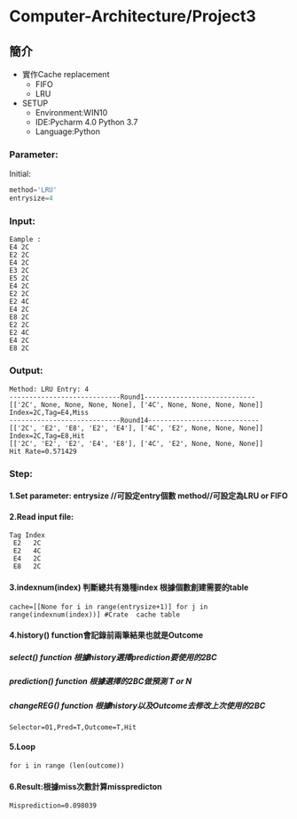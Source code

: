 # Computer-Architecture/Project3
## 簡介
* 實作Cache replacement
  * FIFO
  * LRU
* SETUP
  * Environment:WIN10
  * IDE:Pycharm 4.0 Python 3.7
  * Language:Python
### Parameter:
Initial:
```py    
method='LRU'
entrysize=4
```
### Input: 
    Eample :
    E4 2C
    E2 2C
    E4 2C
    E3 2C
    E5 2C
    E4 2C
    E2 2C
    E2 4C
    E4 2C
    E8 2C
    E2 2C
    E2 4C
    E4 2C
    E8 2C
### Output: 
    Method: LRU Entry: 4
    ----------------------------Round1----------------------------
    [['2C', None, None, None, None], ['4C', None, None, None, None]]
    Index=2C,Tag=E4,Miss
    ----------------------------Round14----------------------------
    [['2C', 'E2', 'E8', 'E2', 'E4'], ['4C', 'E2', None, None, None]]
    Index=2C,Tag=E8,Hit
    [['2C', 'E2', 'E2', 'E4', 'E8'], ['4C', 'E2', None, None, None]]
    Hit Rate=0.571429
### Step:
#### 1.Set parameter: entrysize //可設定entry個數 method//可設定為LRU or FIFO

#### 2.Read input file:
    Tag Index
     E2   2C
     E2   4C
     E4   2C
     E8   2C

#### 3.indexnum(index) 判斷總共有幾種index 根據個數創建需要的table 
    cache=[[None for i in range(entrysize+1)] for j in range(indexnum(index))] #Crate  cache table

#### 4.history() function會記錄前兩筆結果也就是Outcome
##### select() function 根據history選擇prediction要使用的2BC
##### prediction() function 根據選擇的2BC做預測 T or N
##### changeREG() function 根據history以及Outcome去修改上次使用的2BC 
    Selector=01,Pred=T,Outcome=T,Hit
#### 5.Loop
    for i in range (len(outcome))
#### 6.Result:根據miss次數計算misspredicton
    Misprediction=0.098039
